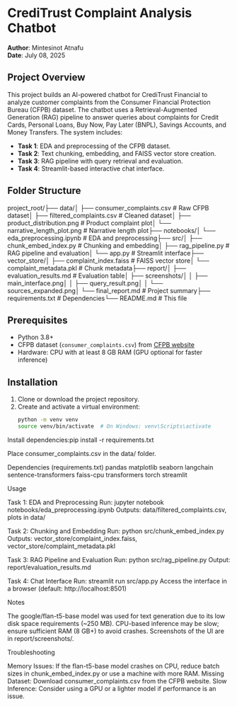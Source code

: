 # CrediTrust Complaint Analysis Chatbot
**Author**: Mintesinot Atnafu  
**Date**: July 08, 2025

## Project Overview
This project builds an AI-powered chatbot for CrediTrust Financial to analyze customer complaints from the Consumer Financial Protection Bureau (CFPB) dataset. The chatbot uses a Retrieval-Augmented Generation (RAG) pipeline to answer queries about complaints for Credit Cards, Personal Loans, Buy Now, Pay Later (BNPL), Savings Accounts, and Money Transfers. The system includes:
- **Task 1**: EDA and preprocessing of the CFPB dataset.
- **Task 2**: Text chunking, embedding, and FAISS vector store creation.
- **Task 3**: RAG pipeline with query retrieval and evaluation.
- **Task 4**: Streamlit-based interactive chat interface.

## Folder Structure

project_root/├── data/│   ├── consumer_complaints.csv      # Raw CFPB dataset│   ├── filtered_complaints.csv      # Cleaned dataset│   ├── product_distribution.png     # Product complaint plot│   └── narrative_length_plot.png    # Narrative length plot├── notebooks/│   └── eda_preprocessing.ipynb      # EDA and preprocessing├── src/│   ├── chunk_embed_index.py         # Chunking and embedding│   ├── rag_pipeline.py              # RAG pipeline and evaluation│   └── app.py                       # Streamlit interface├── vector_store/│   ├── complaint_index.faiss        # FAISS vector store│   └── complaint_metadata.pkl       # Chunk metadata├── report/│   ├── evaluation_results.md        # Evaluation table│   ├── screenshots/│   │   ├── main_interface.png│   │   ├── query_result.png│   │   └── sources_expanded.png│   └── final_report.md              # Project summary├── requirements.txt                 # Dependencies└── README.md                        # This file

## Prerequisites
- Python 3.8+
- CFPB dataset (`consumer_complaints.csv`) from [CFPB website](https://www.consumerfinance.gov/data-research/consumer-complaints/)
- Hardware: CPU with at least 8 GB RAM (GPU optional for faster inference)

## Installation
1. Clone or download the project repository.
2. Create and activate a virtual environment:
   ```bash
   python -m venv venv
   source venv/bin/activate  # On Windows: venv\Scripts\activate


Install dependencies:pip install -r requirements.txt


Place consumer_complaints.csv in the data/ folder.

Dependencies (requirements.txt)
pandas
matplotlib
seaborn
langchain
sentence-transformers
faiss-cpu
transformers
torch
streamlit

Usage

Task 1: EDA and Preprocessing
Run: jupyter notebook notebooks/eda_preprocessing.ipynb
Outputs: data/filtered_complaints.csv, plots in data/


Task 2: Chunking and Embedding
Run: python src/chunk_embed_index.py
Outputs: vector_store/complaint_index.faiss, vector_store/complaint_metadata.pkl


Task 3: RAG Pipeline and Evaluation
Run: python src/rag_pipeline.py
Output: report/evaluation_results.md


Task 4: Chat Interface
Run: streamlit run src/app.py
Access the interface in a browser (default: http://localhost:8501)



Notes

The google/flan-t5-base model was used for text generation due to its low disk space requirements (~250 MB).
CPU-based inference may be slow; ensure sufficient RAM (8 GB+) to avoid crashes.
Screenshots of the UI are in report/screenshots/.

Troubleshooting
 
Memory Issues: If the flan-t5-base model crashes on CPU, reduce batch sizes in chunk_embed_index.py or use a machine with more RAM.
Missing Dataset: Download consumer_complaints.csv from the CFPB website.
Slow Inference: Consider using a GPU or a lighter model if performance is an issue.

